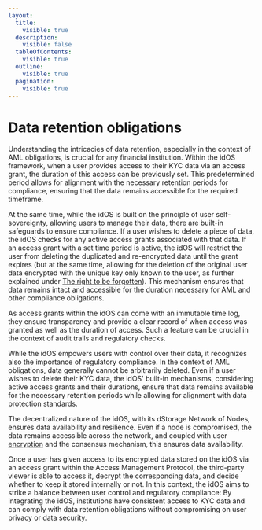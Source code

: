 ```yaml
---
layout:
  title:
    visible: true
  description:
    visible: false
  tableOfContents:
    visible: true
  outline:
    visible: true
  pagination:
    visible: true
---
```


# Data retention obligations

Understanding the intricacies of data retention, especially in the context of AML obligations, is crucial for any financial institution. Within the idOS framework, when a user provides access to their KYC data via an access grant, the duration of this access can be previously set. This predetermined period allows for alignment with the necessary retention periods for compliance, ensuring that the data remains accessible for the required timeframe.

At the same time, while the idOS is built on the principle of user self-sovereignty, allowing users to manage their data, there are built-in safeguards to ensure compliance. If a user wishes to delete a piece of data, the idOS checks for any active access grants associated with that data. If an access grant with a set time period is active, the idOS will restrict the user from deleting the duplicated and re-encrypted data until the grant expires (but at the same time, allowing for the deletion of the original user data encrypted with the unique key only known to the user, as further explained under [The right to be forgotten](../data-privacy-and-protection/the-right-to-be-forgotten.md)). This mechanism ensures that data remains intact and accessible for the duration necessary for AML and other compliance obligations.

As access grants within the idOS can come with an immutable time log, they ensure transparency and provide a clear record of when access was granted as well as the duration of access. Such a feature can be crucial in the context of audit trails and regulatory checks.

While the idOS empowers users with control over their data, it recognizes also the importance of regulatory compliance. In the context of AML obligations, data generally cannot be arbitrarily deleted. Even if a user wishes to delete their KYC data, the idOS' built-in mechanisms, considering active access grants and their durations, ensure that data remains available for the necessary retention periods while allowing for alignment with data protection standards.&#x20;

The decentralized nature of the idOS, with its dStorage Network of Nodes, ensures data availability and resilience. Even if a node is compromised, the data remains accessible across the network, and coupled with user[ encryption](../../how-it-works/encryption.md) and the consensus mechanism, this ensures data availability.

Once a user has given access to its encrypted data stored on the idOS via an access grant within the Access Management Protocol, the third-party viewer is able to access it, decrypt the corresponding data, and decide whether to keep it stored internally or not. In this context, the idOS aims to strike a balance between user control and regulatory compliance: By integrating the idOS, institutions have consistent access to KYC data and can comply with data retention obligations without compromising on user privacy or data security.&#x20;
